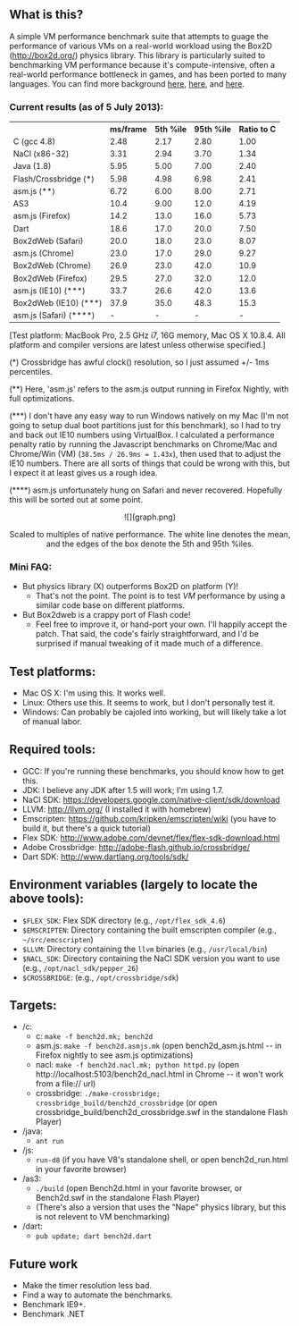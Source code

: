## What is this?

A simple VM performance benchmark suite that attempts to guage the performance of various VMs on a real-world
workload using the Box2D (http://box2d.org/) physics library. This library is particularly suited to benchmarking
VM performance because it's compute-intensive, often a real-world performance bottleneck in games, and has been
ported to many languages. You can find more background [here](http://j15r.com/blog/2011/12/15/Box2D_as_a_Measure_of_Runtime_Performance),
[here](http://j15r.com/blog/2013/04/25/Box2d_Revisited), and [here](http://j15r.com/blog/2013/04/25/Box2d_Addendum).

### Current results (as of 5 July 2013):

<center>
  <table>
    <tr><th></th>                         <th>ms/frame</th><th>5th %ile</th><th>95th %ile</th><th>Ratio to C</th></tr>
    <tr><td>C (gcc 4.8)</td>              <td>2.48</td><td>2.17</td><td>2.80</td><td>1.00</td></tr>
    <tr><td>NaCl (x86-32)</td>            <td>3.31</td><td>2.94</td><td>3.70</td><td>1.34</td></tr>
    <tr><td>Java (1.8)</td>               <td>5.95</td><td>5.00</td><td>7.00</td><td>2.40</td></tr>
    <tr><td>Flash/Crossbridge (*)</td>    <td>5.98</td><td>4.98</td><td>6.98</td><td>2.41</td></tr>
    <tr><td>asm.js (**)</td>              <td>6.72</td><td>6.00</td><td>8.00</td><td>2.71</td></tr>
    <tr><td>AS3</td>                      <td>10.4</td><td>9.00</td><td>12.0</td><td>4.19</td></tr>
    <tr><td>asm.js (Firefox)</td>         <td>14.2</td><td>13.0</td><td>16.0</td><td>5.73</td></tr>
    <tr><td>Dart</td>                     <td>18.6</td><td>17.0</td><td>20.0</td><td>7.50</td></tr>
    <tr><td>Box2dWeb (Safari)</td>        <td>20.0</td><td>18.0</td><td>23.0</td><td>8.07</td></tr>
    <tr><td>asm.js (Chrome)</td>          <td>23.0</td><td>17.0</td><td>29.0</td><td>9.27</td></tr>
    <tr><td>Box2dWeb (Chrome)</td>        <td>26.9</td><td>23.0</td><td>42.0</td><td>10.9</td></tr>
    <tr><td>Box2dWeb (Firefox)</td>       <td>29.5</td><td>27.0</td><td>32.0</td><td>12.0</td></tr>
    <tr><td>asm.js (IE10) (***)</td>      <td>33.7</td><td>26.6</td><td>42.0</td><td>13.6</td></tr>
    <tr><td>Box2dWeb (IE10) (***)</td>    <td>37.9</td><td>35.0</td><td>48.3</td><td>15.3</td></tr>
    <tr><td>asm.js (Safari) (****)</td>   <td>-</td><td>-</td><td>-</td><td>-</td></tr>
  </table>
</center>

[Test platform: MacBook Pro, 2.5 GHz i7, 16G memory, Mac OS X 10.8.4.
 All platform and compiler versions are latest unless otherwise specified.]

(*) Crossbridge has awful clock() resolution, so I just assumed +/- 1ms
percentiles.

(**) Here, 'asm.js' refers to the asm.js output running in Firefox Nightly,
with full optimizations.

(***) I don't have any easy way to run Windows natively on my Mac (I'm not
going to setup dual boot partitions just for this benchmark), so I had to try
and back out IE10 numbers using VirtualBox. I calculated a performance penalty
ratio by running the Javascript benchmarks on Chrome/Mac and Chrome/Win (VM)
(`38.5ms / 26.9ms = 1.43x`), then used that to adjust the IE10 numbers. There
are all sorts of things that could be wrong with this, but I expect it at
least gives us a rough idea.

(****) asm.js unfortunately hung on Safari and never recovered. Hopefully
this will be sorted out at some point.

<center>
  ![](graph.png)

  Scaled to multiples of native performance. The white line denotes the mean,
  and the edges of   the box denote the 5th and 95th %iles.
</center>

### Mini FAQ:

- But physics library (X) outperforms Box2D on platform (Y)!
  - That's not the point. The point is to test *VM* performance by using a similar code base on different platforms.
- But Box2dweb is a crappy port of Flash code!
  - Feel free to improve it, or hand-port your own. I'll happily accept the patch.
    That said, the code's fairly straightforward, and I'd be surprised if manual tweaking of it made much of a difference.


## Test platforms:

- Mac OS X: I'm using this. It works well.
- Linux: Others use this. It seems to work, but I don't personally test it.
- Windows: Can probably be cajoled into working, but will likely take a lot of manual labor.


## Required tools:

- GCC: If you're running these benchmarks, you should know how to get this.
- JDK: I believe any JDK after 1.5 will work; I'm using 1.7.
- NaCl SDK: https://developers.google.com/native-client/sdk/download
- LLVM: http://llvm.org/ (I installed it with homebrew)
- Emscripten: https://github.com/kripken/emscripten/wiki (you have to build it, but there's a quick tutorial)
- Flex SDK: http://www.adobe.com/devnet/flex/flex-sdk-download.html
- Adobe Crossbridge: http://adobe-flash.github.io/crossbridge/
- Dart SDK: http://www.dartlang.org/tools/sdk/


## Environment variables (largely to locate the above tools):

- `$FLEX_SDK`: Flex SDK directory (e.g., `/opt/flex_sdk_4.6`)
- `$EMSCRIPTEN`: Directory containing the built emscripten compiler (e.g., `~/src/emcscripten`)
- `$LLVM`: Directory containing the `llvm` binaries (e.g., `/usr/local/bin`)
- `$NACL_SDK`: Directory containing the NaCl SDK version you want to use (e.g., `/opt/nacl_sdk/pepper_26`)
- `$CROSSBRIDGE`: (e.g., `/opt/crossbridge/sdk`)


## Targets:

- /c:
  - c: `make -f bench2d.mk; bench2d`
  - asm.js: `make -f bench2d.asmjs.mk` (open bench2d_asm.js.html -- in Firefox nightly to see asm.js optimizations)
  - nacl: `make -f bench2d.nacl.mk; python httpd.py` (open http://localhost:5103/bench2d_nacl.html in Chrome -- it won't work from a file:// url)
  - crossbridge: `./make-crossbridge; crossbridge_build/bench2d_crossbridge` (or open crossbridge_build/bench2d_crossbridge.swf in the standalone Flash Player)
- /java:
  - `ant run`
- /js:
  - `run-d8` (if you have V8's standalone shell, or open bench2d_run.html in your favorite browser)
- /as3: 
  - `./build` (open Bench2d.html in your favorite browser, or Bench2d.swf in the standalone Flash Player)
  - (There's also a version that uses the "Nape" physics library, but this is not relevent to VM benchmarking)
- /dart:
  - `pub update; dart bench2d.dart`


## Future work

- Make the timer resolution less bad.
- Find a way to automate the benchmarks.
- Benchmark IE9+.
- Benchmark .NET
